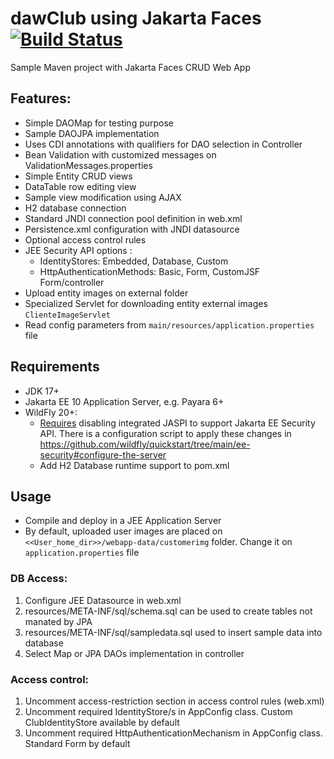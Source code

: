 dawClub using Jakarta Faces [![Build Status](https://travis-ci.com/jrbalsas/dawClubJSF.svg?branch=master)](https://travis-ci.com/jrbalsas/dawClubJSF)
==========

Sample Maven project with Jakarta Faces CRUD Web App

Features:
-------------
- Simple DAOMap for testing purpose
- Sample DAOJPA implementation
- Uses CDI annotations with qualifiers for DAO selection in Controller
- Bean Validation with customized messages on ValidationMessages.properties
- Simple Entity CRUD views
- DataTable row editing view
- Sample view modification using AJAX
- H2 database connection
- Standard JNDI connection pool definition in web.xml
- Persistence.xml configuration with JNDI datasource
- Optional access control rules
- JEE Security API options :
    - IdentityStores: Embedded, Database, Custom
    - HttpAuthenticationMethods: Basic, Form, CustomJSF Form/controller
- Upload entity images on external folder
- Specialized Servlet for downloading entity external images ``ClienteImageServlet``
- Read config parameters from ``main/resources/application.properties`` file

## Requirements

- JDK 17+
- Jakarta EE 10 Application Server, e.g. Payara 6+
- WildFly 20+:
  - [Requires](https://docs.wildfly.org/27/WildFly_Elytron_Security.html#Elytron_and_Java_Authentication_SPI_for_Containers-JASPI) 
disabling integrated JASPI to support Jakarta EE Security API. There is a configuration script to apply these 
changes in https://github.com/wildfly/quickstart/tree/main/ee-security#configure-the-server
  - Add H2 Database runtime support to pom.xml  

## Usage
- Compile and deploy in a JEE Application Server
- By default, uploaded user images are placed on ``<<User_home_dir>>/webapp-data/customerimg`` folder. Change it on ``application.properties`` file 

### DB Access:
1. Configure JEE Datasource in web.xml
2. resources/META-INF/sql/schema.sql can be used to create tables not manated by JPA
3. resources/META-INF/sql/sampledata.sql used to insert sample data into database
4. Select Map or JPA DAOs implementation in controller

### Access control:
1. Uncomment access-restriction section in access control rules (web.xml)
2. Uncomment required IdentityStore/s in AppConfig class. Custom ClubIdentityStore available by default
3. Uncomment required HttpAuthenticationMechanism in AppConfig class. Standard Form by default
